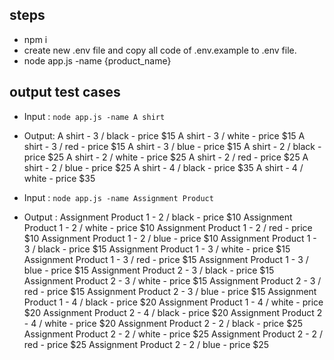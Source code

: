 ## steps
- npm i 
- create new .env file and copy all code of .env.example to .env file.
- node app.js -name {product_name}

## output test cases

- Input : 
`node app.js -name A shirt`
- Output:
A shirt - 3 / black - price $15
A shirt - 3 / white - price $15
A shirt - 3 / red - price $15
A shirt - 3 / blue - price $15
A shirt - 2 / black - price $25
A shirt - 2 / white - price $25
A shirt - 2 / red - price $25
A shirt - 2 / blue - price $25
A shirt - 4 / black - price $35
A shirt - 4 / white - price $35

- Input : 
`node app.js -name Assignment Product`
- Output :
Assignment Product 1 - 2 / black - price $10
Assignment Product 1 - 2 / white - price $10
Assignment Product 1 - 2 / red - price $10
Assignment Product 1 - 2 / blue - price $10
Assignment Product 1 - 3 / black - price $15
Assignment Product 1 - 3 / white - price $15
Assignment Product 1 - 3 / red - price $15
Assignment Product 1 - 3 / blue - price $15
Assignment Product 2 - 3 / black - price $15
Assignment Product 2 - 3 / white - price $15
Assignment Product 2 - 3 / red - price $15
Assignment Product 2 - 3 / blue - price $15
Assignment Product 1 - 4 / black - price $20
Assignment Product 1 - 4 / white - price $20
Assignment Product 2 - 4 / black - price $20
Assignment Product 2 - 4 / white - price $20
Assignment Product 2 - 2 / black - price $25
Assignment Product 2 - 2 / white - price $25
Assignment Product 2 - 2 / red - price $25
Assignment Product 2 - 2 / blue - price $25